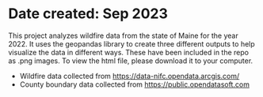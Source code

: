# Date created: Sep 2023

This project analyzes wildfire data from the state of Maine for the year 2022. 
It uses the geopandas library to create three different outputs to help visualize the data in different ways.
These have been included in the repo as .png images.
To view the html file, please download it to your computer.

- Wildfire data collected from https://data-nifc.opendata.arcgis.com/
- County boundary data collected from https://public.opendatasoft.com
